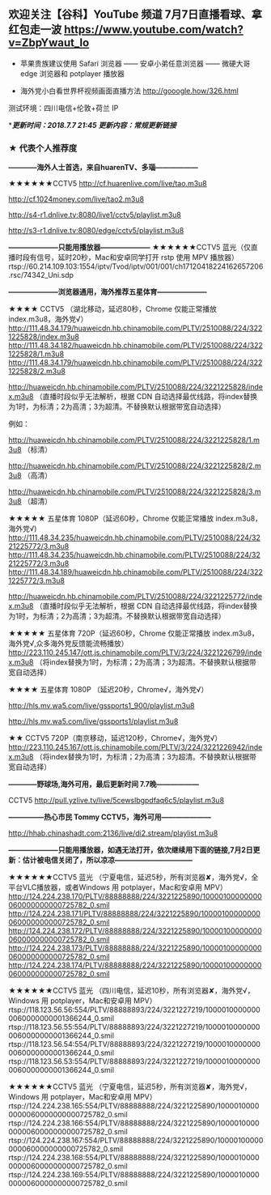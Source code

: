 ## 欢迎关注【谷科】YouTube 频道  7月7日直播看球、拿红包走一波 https://www.youtube.com/watch?v=ZbpYwaut_lo

* 苹果贵族建议使用 Safari 浏览器 —— 安卓小弟任意浏览器 —— 微硬大哥 edge 浏览器和 potplayer 播放器

* 海外党小白看世界杯视频画面直播方法  http://gooogle.how/326.html

测试环境：四川电信+伦敦+荷兰 IP



****更新时间：2018.7.7  21:45 更新内容：常规更新链接***




### ★ 代表个人推荐度

****————海外人士首选，来自huarenTV、多瑙——————****

★★★★★★CCTV5 
http://cf.huarenlive.com/live/tao.m3u8

http://cf.1024money.com/live/tao2.m3u8

http://s4-r1.dnlive.tv:8080/live1/cctv5/playlist.m3u8

http://s3-r1.dnlive.tv:8080/edge/cctv5/playlist.m3u8


****———————只能用播放器———————****
★★★★★★CCTV5 蓝光（仅直播时段有信号，延时20秒，Mac和安卓同学打开 rstp 使用 MPV 播放器）rtsp://60.214.109.103:1554/iptv/Tvod/iptv/001/001/ch17120418224162657206.rsc/74342_Uni.sdp



****———————浏览器通用，海外推荐五星体育———————****

★★★★ CCTV5 （湖北移动，延迟80秒，Chrome 仅能正常播放 index.m3u8，海外党√）
http://111.48.34.179/huaweicdn.hb.chinamobile.com/PLTV/2510088/224/3221225828/index.m3u8
http://111.48.34.182/huaweicdn.hb.chinamobile.com/PLTV/2510088/224/3221225828/1.m3u8
http://111.48.34.179/huaweicdn.hb.chinamobile.com/PLTV/2510088/224/3221225828/2.m3u8


http://huaweicdn.hb.chinamobile.com/PLTV/2510088/224/3221225828/index.m3u8 （直播时段似乎无法解析，根据 CDN 自动选择最优线路，将index替换为1时，为标清；2为高清；3为超清。不替换默认根据带宽自动选择）

例如：

http://huaweicdn.hb.chinamobile.com/PLTV/2510088/224/3221225828/1.m3u8 （标清）

http://huaweicdn.hb.chinamobile.com/PLTV/2510088/224/3221225828/2.m3u8 （高清）

http://huaweicdn.hb.chinamobile.com/PLTV/2510088/224/3221225828/3.m3u8 （超清）


★★★★★ 五星体育 1080P（延迟60秒，Chrome 仅能正常播放 index.m3u8，海外党√)
http://111.48.34.235/huaweicdn.hb.chinamobile.com/PLTV/2510088/224/3221225772/3.m3u8
http://111.48.34.235/huaweicdn.hb.chinamobile.com/PLTV/2510088/224/3221225772/3.m3u8
http://111.48.34.189/huaweicdn.hb.chinamobile.com/PLTV/2510088/224/3221225772/3.m3u8

http://huaweicdn.hb.chinamobile.com/PLTV/2510088/224/3221225772/index.m3u8 （直播时段似乎无法解析，根据 CDN 自动选择最优线路，将index替换为1时，为标清；2为高清；3为超清。不替换默认根据带宽自动选择）



★★★★★ 五星体育 720P（延迟60秒，Chrome 仅能正常播放 index.m3u8，海外党√,众多海外党反馈能流畅播放）
http://223.110.245.147/ott.js.chinamobile.com/PLTV/3/224/3221226799/index.m3u8 （将index替换为1时，为标清；2为高清；3为超清。不替换默认根据带宽自动选择）


★★★★ 五星体育 1080P （延迟20秒，Chrome√，海外党√）

http://hls.mv.wa5.com/live/gssports1_900/playlist.m3u8 

http://hls.mv.wa5.com/live/gssports1/playlist.m3u8


★★ CCTV5 720P（南京移动，延迟120秒，Chrome√，海外党√）
http://223.110.245.167/ott.js.chinamobile.com/PLTV/3/224/3221226942/index.m3u8 （将index替换为1时，为标清；2为高清；3为超清。不替换默认根据带宽自动选择）




****————野球场,海外可用，最后更新时间 7.7晚——————****

CCTV5  http://pull.yzlive.tv/live/5cewslbgpdfaq6c5/playlist.m3u8



****—————热心市民 Tommy CCTV5，海外可用———————****

http://hhab.chinashadt.com:2136/live/di2.stream/playlist.m3u8




****———————只能用播放器，如遇无法打开，依次继续用下面的链接,7月2日更新：估计被电信关闭了，所以凉凉———————————****

★★★★★★CCTV5 蓝光 （宁夏电信，延迟5秒，所有浏览器✘，海外党√，全平台VLC播放器，或者Windows 用 potplayer，Mac和安卓用 MPV）
http://124.224.238.170/PLTV/88888888/224/3221225890/10000100000000060000000000725782_0.smil
http://124.224.238.171/PLTV/88888888/224/3221225890/10000100000000060000000000725782_0.smil
http://124.224.238.172/PLTV/88888888/224/3221225890/10000100000000060000000000725782_0.smil
http://124.224.238.173/PLTV/88888888/224/3221225890/10000100000000060000000000725782_0.smil
http://124.224.238.174/PLTV/88888888/224/3221225890/10000100000000060000000000725782_0.smil


★★★★★★CCTV5 蓝光 （四川电信，延迟10秒，所有浏览器✘，海外党√，Windows 用 potplayer，Mac和安卓用 MPV）
rtsp://118.123.56.56:554/PLTV/88888893/224/3221227219/10000100000000060000000001366244_0.smil
rtsp://118.123.56.55:554/PLTV/88888893/224/3221227219/10000100000000060000000001366244_0.smil
rtsp://118.123.56.54:554/PLTV/88888893/224/3221227219/10000100000000060000000001366244_0.smil
rtsp://118.123.56.53:554/PLTV/88888893/224/3221227219/10000100000000060000000001366244_0.smil


★★★★★★CCTV5 蓝光 （宁夏电信，延迟5秒，所有浏览器✘，海外党√，Windows 用 potplayer，Mac和安卓用 MPV）
rtsp://124.224.238.165:554/PLTV/88888888/224/3221225890/10000100000000060000000000725782_0.smil
rtsp://124.224.238.166:554/PLTV/88888888/224/3221225890/10000100000000060000000000725782_0.smil
rtsp://124.224.238.167:554/PLTV/88888888/224/3221225890/10000100000000060000000000725782_0.smil
rtsp://124.224.238.168:554/PLTV/88888888/224/3221225890/10000100000000060000000000725782_0.smil
rtsp://124.224.238.169:554/PLTV/88888888/224/3221225890/10000100000000060000000000725782_0.smil




